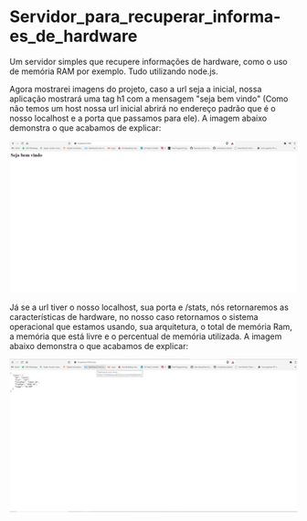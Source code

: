 # Servidor_para_recuperar_informa-es_de_hardware
Um servidor simples que recupere informações de hardware, como o uso de memória RAM por exemplo. Tudo utilizando node.js.



Agora mostrarei imagens do projeto, caso a url seja a inicial, nossa aplicação mostrará uma tag h1 com a mensagem "seja bem vindo" (Como não temos um host nossa url inicial abrirá no endereço padrão que é o nosso localhost e a porta que passamos para ele). A imagem abaixo demonstra o que acabamos de explicar:

<img src= "https://github.com/vinicarlosss/Servidor_para_recuperar_informa-es_de_hardware/blob/main/img/imagem1.png?raw=true"/>

Já se a url tiver o nosso localhost, sua porta e /stats, nós retornaremos as características de hardware, no nosso caso retornamos o sistema operacional que estamos usando, sua arquitetura, o total de memória Ram, a memória que está livre e o percentual de memória utilizada. A imagem abaixo demonstra o que acabamos de explicar:

<img src="https://github.com/vinicarlosss/Servidor_para_recuperar_informa-es_de_hardware/blob/main/img/imagem2.png?raw=true"/>

